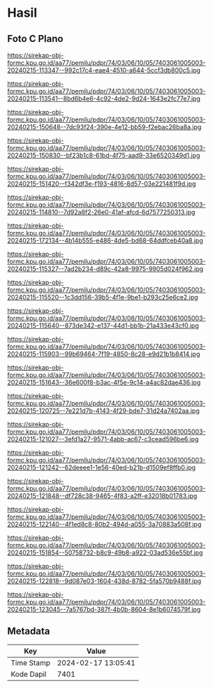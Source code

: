 # Hasil

## Foto C Plano

https://sirekap-obj-formc.kpu.go.id/aa77/pemilu/pdpr/74/03/06/10/05/7403061005003-20240215-113347--992c17c4-eae4-4510-a644-5ccf3db800c5.jpg

https://sirekap-obj-formc.kpu.go.id/aa77/pemilu/pdpr/74/03/06/10/05/7403061005003-20240215-113541--8bd6b4e6-4c92-4de2-9d24-1643e2fc77e7.jpg

https://sirekap-obj-formc.kpu.go.id/aa77/pemilu/pdpr/74/03/06/10/05/7403061005003-20240215-150648--7dc93f24-390e-4e12-bb59-f2ebac26ba8a.jpg

https://sirekap-obj-formc.kpu.go.id/aa77/pemilu/pdpr/74/03/06/10/05/7403061005003-20240215-150830--bf23b1c8-61bd-4f75-aad9-33e6520349d1.jpg

https://sirekap-obj-formc.kpu.go.id/aa77/pemilu/pdpr/74/03/06/10/05/7403061005003-20240215-151420--f342df3e-f193-4816-8d57-03e221481f9d.jpg

https://sirekap-obj-formc.kpu.go.id/aa77/pemilu/pdpr/74/03/06/10/05/7403061005003-20240215-114810--7d92a8f2-26e0-41af-afcd-6d7577250313.jpg

https://sirekap-obj-formc.kpu.go.id/aa77/pemilu/pdpr/74/03/06/10/05/7403061005003-20240215-172134--4b14b555-e486-4de5-bd68-64ddfceb40a8.jpg

https://sirekap-obj-formc.kpu.go.id/aa77/pemilu/pdpr/74/03/06/10/05/7403061005003-20240215-115327--7ad2b234-d89c-42a8-9975-9905d024f962.jpg

https://sirekap-obj-formc.kpu.go.id/aa77/pemilu/pdpr/74/03/06/10/05/7403061005003-20240215-115520--1c3dd156-39b5-4f1e-9be1-b293c25e6ce2.jpg

https://sirekap-obj-formc.kpu.go.id/aa77/pemilu/pdpr/74/03/06/10/05/7403061005003-20240215-115640--873de342-e137-44d1-bb1b-21a433e43cf0.jpg

https://sirekap-obj-formc.kpu.go.id/aa77/pemilu/pdpr/74/03/06/10/05/7403061005003-20240215-115903--99b69464-7f19-4850-8c28-e9d21b1b8414.jpg

https://sirekap-obj-formc.kpu.go.id/aa77/pemilu/pdpr/74/03/06/10/05/7403061005003-20240215-151643--36e600f8-b3ac-4f5e-9c14-a4ac82dae436.jpg

https://sirekap-obj-formc.kpu.go.id/aa77/pemilu/pdpr/74/03/06/10/05/7403061005003-20240215-120725--7e221d7b-4143-4f29-bde7-31d24a7402aa.jpg

https://sirekap-obj-formc.kpu.go.id/aa77/pemilu/pdpr/74/03/06/10/05/7403061005003-20240215-121027--3efd1a27-9571-4abb-ac67-c3cead596be6.jpg

https://sirekap-obj-formc.kpu.go.id/aa77/pemilu/pdpr/74/03/06/10/05/7403061005003-20240215-121242--62deeee1-1e56-40ed-b21b-d1509ef8ffb0.jpg

https://sirekap-obj-formc.kpu.go.id/aa77/pemilu/pdpr/74/03/06/10/05/7403061005003-20240215-121848--df728c38-9465-4f83-a2ff-e32018b01783.jpg

https://sirekap-obj-formc.kpu.go.id/aa77/pemilu/pdpr/74/03/06/10/05/7403061005003-20240215-122140--4f1ed8c8-80b2-494d-a055-3a70883a508f.jpg

https://sirekap-obj-formc.kpu.go.id/aa77/pemilu/pdpr/74/03/06/10/05/7403061005003-20240215-151854--50758732-b8c9-49b8-a922-03ad536e55bf.jpg

https://sirekap-obj-formc.kpu.go.id/aa77/pemilu/pdpr/74/03/06/10/05/7403061005003-20240215-122818--9d087e03-1604-438d-8782-5fa570b9488f.jpg

https://sirekap-obj-formc.kpu.go.id/aa77/pemilu/pdpr/74/03/06/10/05/7403061005003-20240215-123045--7a5767bd-387f-4b0b-8604-8e1b6074579f.jpg


## Metadata

| Key        | Value               |
| ---------- | ------------------- |
| Time Stamp | 2024-02-17 13:05:41 |
| Kode Dapil | 7401                |



